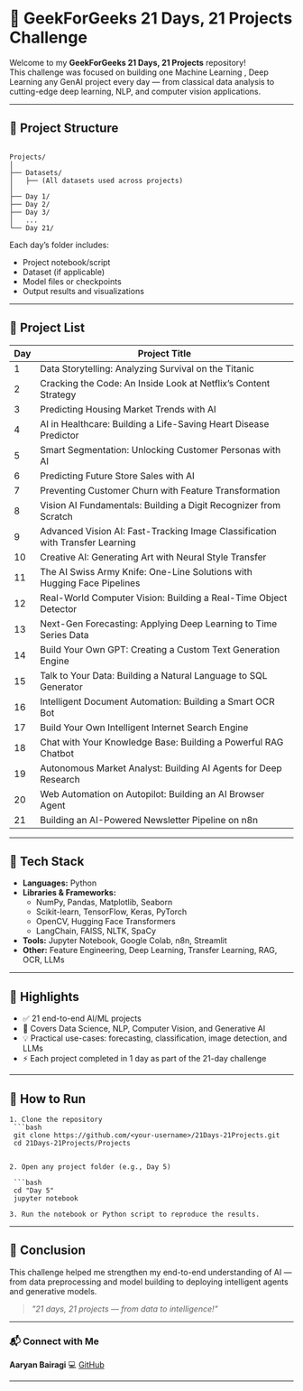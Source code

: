 # 🚀 GeekForGeeks 21 Days, 21 Projects Challenge

Welcome to my **GeekForGeeks 21 Days, 21 Projects** repository!  
This challenge was focused on building one Machine Learning , Deep Learning any GenAI project every day — from classical data analysis to cutting-edge deep learning, NLP, and computer vision applications.

---

## 📁 Project Structure

```

Projects/
│
├── Datasets/
│   ├── (All datasets used across projects)
│
├── Day 1/
├── Day 2/
├── Day 3/
│   ...
└── Day 21/

````

Each day’s folder includes:
- Project notebook/script  
- Dataset (if applicable)  
- Model files or checkpoints  
- Output results and visualizations  

---

## 🧠 Project List

| Day | Project Title |
|-----|----------------|
| 1 | Data Storytelling: Analyzing Survival on the Titanic |
| 2 | Cracking the Code: An Inside Look at Netflix’s Content Strategy |
| 3 | Predicting Housing Market Trends with AI |
| 4 | AI in Healthcare: Building a Life-Saving Heart Disease Predictor |
| 5 | Smart Segmentation: Unlocking Customer Personas with AI |
| 6 | Predicting Future Store Sales with AI |
| 7 | Preventing Customer Churn with Feature Transformation |
| 8 | Vision AI Fundamentals: Building a Digit Recognizer from Scratch |
| 9 | Advanced Vision AI: Fast-Tracking Image Classification with Transfer Learning |
| 10 | Creative AI: Generating Art with Neural Style Transfer |
| 11 | The AI Swiss Army Knife: One-Line Solutions with Hugging Face Pipelines |
| 12 | Real-World Computer Vision: Building a Real-Time Object Detector |
| 13 | Next-Gen Forecasting: Applying Deep Learning to Time Series Data |
| 14 | Build Your Own GPT: Creating a Custom Text Generation Engine |
| 15 | Talk to Your Data: Building a Natural Language to SQL Generator |
| 16 | Intelligent Document Automation: Building a Smart OCR Bot |
| 17 | Build Your Own Intelligent Internet Search Engine |
| 18 | Chat with Your Knowledge Base: Building a Powerful RAG Chatbot |
| 19 | Autonomous Market Analyst: Building AI Agents for Deep Research |
| 20 | Web Automation on Autopilot: Building an AI Browser Agent |
| 21 | Building an AI-Powered Newsletter Pipeline on n8n |

---

## 🧩 Tech Stack

- **Languages:** Python  
- **Libraries & Frameworks:**  
  - NumPy, Pandas, Matplotlib, Seaborn  
  - Scikit-learn, TensorFlow, Keras, PyTorch  
  - OpenCV, Hugging Face Transformers  
  - LangChain, FAISS, NLTK, SpaCy  
- **Tools:** Jupyter Notebook, Google Colab, n8n, Streamlit  
- **Other:** Feature Engineering, Deep Learning, Transfer Learning, RAG, OCR, LLMs  

---

## 🌟 Highlights

- ✅ 21 end-to-end AI/ML projects  
- 🧩 Covers Data Science, NLP, Computer Vision, and Generative AI  
- 💡 Practical use-cases: forecasting, classification, image detection, and LLMs  
- ⚡ Each project completed in 1 day as part of the 21-day challenge  

---

## 📜 How to Run
  
  ```
1. Clone the repository  
   ```bash
   git clone https://github.com/<your-username>/21Days-21Projects.git
   cd 21Days-21Projects/Projects
  

2. Open any project folder (e.g., Day 5)

   ```bash
   cd "Day 5"
   jupyter notebook
    
3. Run the notebook or Python script to reproduce the results.
  ```
---

## 🏁 Conclusion

This challenge helped me strengthen my end-to-end understanding of AI — from data preprocessing and model building to deploying intelligent agents and generative models.

> *"21 days, 21 projects — from data to intelligence!"*

---

### 📬 Connect with Me

**Aaryan Bairagi**
💻 [GitHub](https://github.com/<AaryanBairagi>)


---

